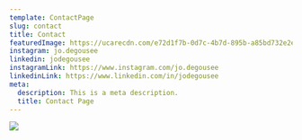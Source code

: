 ```yaml
---
template: ContactPage
slug: contact
title: Contact
featuredImage: https://ucarecdn.com/e72d1f7b-0d7c-4b7d-895b-a85bd732e2ed/-/crop/5107x1003/0,151/-/preview/
instagram: jo.degousee
linkedin: jodegousee
instagramLink: https://www.instagram.com/jo.degousee
linkedinLink: https://www.linkedin.com/in/jodegousee
meta:
  description: This is a meta description.
  title: Contact Page
---
```

![](https://ucarecdn.com/63832e87-77e7-4de0-810c-65d9b8f50e57/)
